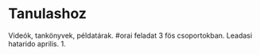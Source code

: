 # Tanulashoz
Videók, tankönyvek, példatárak.
#orai feladat 3 fös csoportokban. Leadasi hatarido aprilis. 1.

